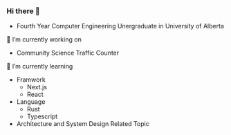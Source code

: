 ### Hi there 👋

- Fourth Year Computer Engineering Unergraduate in University of Alberta 

🔭 I’m currently working on
  - Community Science Traffic Counter

🌱 I’m currently learning
  - Framwork
    - Next.js
    - React
  - Language
    - Rust
    - Typescript
  - Architecture and System Design Related Topic
 

